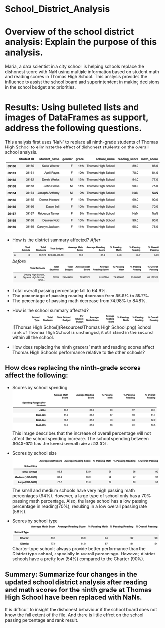# School_District_Analysis
# Overview of the school district analysis: Explain the purpose of this analysis.
Maria, a data scientist in a city school, is helping schools replace the dishonest score with NaN using multiple information based on student math and reading scores in  Thomas High School. This analysis provides the influence to assist the school board and superintendent in making decisions in the school budget and priorities.

# Results: Using bulleted lists and images of DataFrames as support, address the following questions.
This analysis first uses 'NaN' to replace all ninth-grade students of Thomas High School to eliminate the effect of dishonest students on the overall school analysis.
![Nan](Resources/Nan.png)

* How is the district summary affected?
_After_
![district_summary](Resources/district_summary.png)
_before_
![district_before](Resources/district_before.png)

- Total overall passing percentage fall to 64.9%.
- The percentage of passing reading decrease from 85.8% to 85.7%.
- The percentage of passing math decrease from 74.98% to 84.8%.


* How is the school summary affected?
 ![Header](Resources/Header.png)
 ![Thomas High School](Resources/Thomas High School.png)
School rank of Thomas High School is unchanged, it still stand in the second within all the school. 

* How does replacing the ninth graders’ math and reading scores affect Thomas High School’s performance relative to the other schools?


## How does replacing the ninth-grade scores affect the following:
* Scores by school spending
![spending](Resources/spending.png)
This image describes that the increase of overall percentage will not affect the school spending increase. The school spending between $645-675 has the lowest overall rate at 53.5%.

* Scores by school size
![sizee](Resources/sizee.png)
The small and medium schools have very high passing math percentages (94%). However, a large type of school only has a 70% passing math percentage. Also, the large school has a low passing percentage in reading(70%), resulting in a low overall passing rate (58%). 

* Scores by school type
![size](Resources/size.png)
Charter-type schools always provide better performance than the District type school, especially in overall percentage. However, district schools have a pretty low (54%) compared to the Charter (90%).

## Summary: Summarize four changes in the updated school district analysis after reading and math scores for the ninth grade at Thomas High School have been replaced with NaNs.
It is difficult to insight the dishonest behaviour if the school board does not know the full extent of the file. And there is little effect on the school passing percentage and rank result. 
